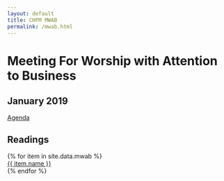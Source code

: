 ```yaml
---
layout: default
title: CHFM MWAB
permalink: /mwab.html
---
```


<div class="row">
  <div class="col-12"><h1>Meeting For Worship with Attention to Business</h1></div>
  <div class="col-md-3">
    <h2>January 2019</h2>
    <div class="my-3"><a href="Agenda_2019-01.pdf">Agenda</a></div>
  </div>
  <div class="col-md-9 px-md-0">
    <h2>Readings</h2>
    {% for item in site.data.mwab %}
      <div class="my-3"><a href="{{site.baseurl}}/assets/mwab/{{ item.pdf }}.pdf">{{ item.name }}</a></div>
    {% endfor %}
  </div>
</div>
